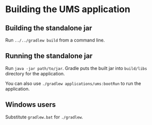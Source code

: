 # Building the UMS application

## Building the standalone jar

Run `../../gradlew build` from a command line.

## Running the standalone jar

Run `java -jar path/to/jar`. Gradle puts the built jar into `build/libs` directory
for the application.

You can also use `./gradlew applications/ums:bootRun` to run the application.

## Windows users

Substitute `gradlew.bat` for `./gradlew`.
